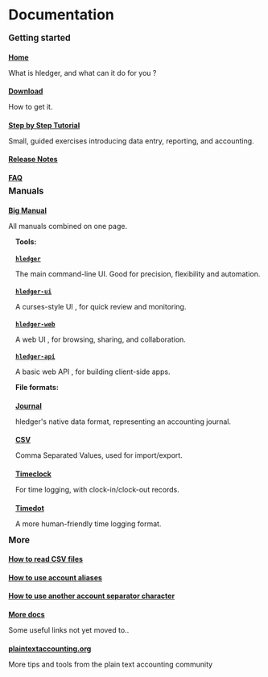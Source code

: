 # Documentation

<style>
h2 { font-size:larger; margin-top:0.5em; }
h3 { font-size:large; }
h4 { margin-bottom:0.2em; }
/*div.col-sm-5 { border:thin solid gray; }*/
</style>

<div class="container">
<div class="row">
<div class="col-sm-3">

## Getting started

#### [Home](index.html)
What is hledger, and what can it do for you ?

#### [Download](download.html)
How to get it.

#### [Step by Step Tutorial](step-by-step.html)
Small, guided exercises introducing data entry, reporting, and accounting.

#### [Release Notes](release-notes.html)

#### [FAQ](faq.html)

</div>
<div class="col-sm-3">

## Manuals

#### [Big Manual](manual.html)
All manuals combined on one page.

<div style="padding-left:1em;">

**Tools:**

#### [`hledger`](hledger.html)
The main command-line UI.
Good for precision, flexibility and automation.

#### [`hledger-ui`](hledger-ui.html)
A curses-style UI
, for quick review and monitoring.

#### [`hledger-web`](hledger-web.html)
A web UI
, for browsing, sharing, and collaboration.

#### [`hledger-api`](hledger-api.html)
A basic web API
, for building client-side apps. 

**File formats:**

#### [Journal](journal.html)
hledger's native data format, representing an accounting journal. 

#### [CSV](csv.html)
Comma Separated Values, used for import/export. 

#### [Timeclock](timeclock.html)
For time logging, with clock-in/clock-out records. 

#### [Timedot](timedot.html)
A more human-friendly time logging format.

</div>

</div>
<div class="col-sm-3">

## More

#### [How to read CSV files](how-to-read-csv-files.html)

#### [How to use account aliases](how-to-use-account-aliases.html)

#### [How to use another account separator character](how-to-use-another-account-separator-character.html)

#### [More docs](more-docs.html)
Some useful links not yet moved to..

#### [plaintextaccounting.org](http://plaintextaccounting.org)
More tips and tools from the plain text accounting community

</div>
</div>
</div>
